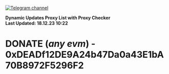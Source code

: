 [![Telegram channel](https://img.shields.io/endpoint?url=https://runkit.io/damiankrawczyk/telegram-badge/branches/master?url=https://t.me/n4z4v0d)](https://t.me/n4z4v0d) 

**Dynamic Updates Proxy List with Proxy Checker**  
**Last Updated: 18.12.23 10:22**

# DONATE (_any evm_) - 0xDEADf12DE9A24b47Da0a43E1bA70B8972F5296F2

